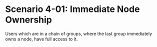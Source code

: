 # Scenario 4-01: Immediate Node Ownership

Users which are in a chain of groups, where the last group immediately owns a node, have full access to it.

<div id="graph" class="graph-container" style="height:300px"></div>

<script>
renderGraph(document.getElementById('graph'), {
  nodes: [
    { id: 'user', ...userNode },
    { id: 'group1', ...groupNode, label: 'Group 1' },
    { id: 'group2', ...groupNode, label: 'Group 2' },
    { id: 'group3', ...groupNode, label: 'Group 3' },
    { id: 'data', ...dataNode },
  ],
  edges: [
    { source: 'user', target: 'group1', label: 'IS_IN_GROUP' },
    { source: 'group1', target: 'group2', label: 'IS_IN_GROUP' },
    { source: 'group2', target: 'group3', label: 'IS_IN_GROUP' },
    { source: 'group3', target: 'data', label: 'OWNS' },
  ]
});
</script>
